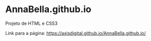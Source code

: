 # AnnaBella.github.io
Projeto de HTML e CSS3


Link para a página: https://axisdigital.github.io/AnnaBella.github.io/
